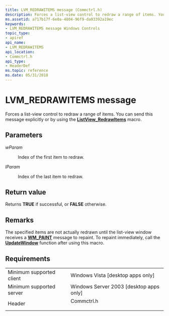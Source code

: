 ```yaml
---
title: LVM_REDRAWITEMS message (Commctrl.h)
description: Forces a list-view control to redraw a range of items. You can send this message explicitly or by using the ListView\_RedrawItems macro.
ms.assetid: a717b17f-6e0a-4804-96f9-da93392a19ec
keywords:
- LVM_REDRAWITEMS message Windows Controls
topic_type:
- apiref
api_name:
- LVM_REDRAWITEMS
api_location:
- Commctrl.h
api_type:
- HeaderDef
ms.topic: reference
ms.date: 05/31/2018
---
```


# LVM\_REDRAWITEMS message

Forces a list-view control to redraw a range of items. You can send this message explicitly or by using the [**ListView\_RedrawItems**](/windows/desktop/api/Commctrl/nf-commctrl-listview_redrawitems) macro.

## Parameters

<dl> <dt>

*wParam* 
</dt> <dd>

Index of the first item to redraw.

</dd> <dt>

*lParam* 
</dt> <dd>

Index of the last item to redraw.

</dd> </dl>

## Return value

Returns **TRUE** if successful, or **FALSE** otherwise.

## Remarks

The specified items are not actually redrawn until the list-view window receives a [**WM\_PAINT**](https://docs.microsoft.com/windows/desktop/gdi/wm-paint) message to repaint. To repaint immediately, call the [**UpdateWindow**](https://docs.microsoft.com/windows/desktop/api/winuser/nf-winuser-updatewindow) function after using this macro.

## Requirements



|                                     |                                                                                       |
|-------------------------------------|---------------------------------------------------------------------------------------|
| Minimum supported client<br/> | Windows Vista \[desktop apps only\]<br/>                                        |
| Minimum supported server<br/> | Windows Server 2003 \[desktop apps only\]<br/>                                  |
| Header<br/>                   | <dl> <dt>Commctrl.h</dt> </dl> |



 

 





